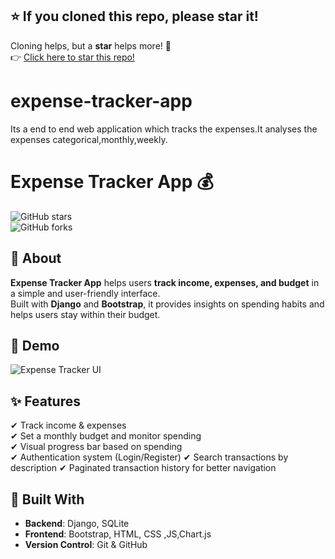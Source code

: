 ## ⭐ If you cloned this repo, please star it!  
Cloning helps, but a **star** helps more! 🌟  
👉 [Click here to star this repo!](https://github.com/gunjan01aggarwal/expense-tracker-app)

# expense-tracker-app
Its a end to end web application which tracks the expenses.It analyses the expenses categorical,monthly,weekly.
# Expense Tracker App 💰  
![GitHub stars](https://img.shields.io/github/stars/gunjan01aggarwal/expense-tracker-app?style=social)  
![GitHub forks](https://img.shields.io/github/forks/gunjan01aggarwal/expense-tracker-app?style=social)  

## 📌 About  
**Expense Tracker App** helps users **track income, expenses, and budget** in a simple and user-friendly interface.  
Built with **Django** and **Bootstrap**, it provides insights on spending habits and helps users stay within their budget.  

## 🎥 Demo  
![Expense Tracker UI](https://your-image-url.com/demo.png)  

## ✨ Features  
✔ Track income & expenses  
✔ Set a monthly budget and monitor spending  
✔ Visual progress bar based on spending  
✔ Authentication system (Login/Register) 
✔ Search transactions by description
✔ Paginated transaction history for better navigation


## 🔧 Built With  
- **Backend**: Django, SQLite  
- **Frontend**: Bootstrap, HTML, CSS ,JS,Chart.js
- **Version Control**: Git & GitHub  

